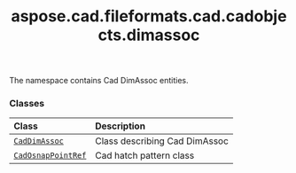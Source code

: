 ﻿---
title: aspose.cad.fileformats.cad.cadobjects.dimassoc
second_title: Aspose.CAD for Python via .NET API References
description: 
type: docs
weight: 10
url: /python-net/aspose.cad.fileformats.cad.cadobjects.dimassoc/
is_root: false
---

The namespace contains Cad DimAssoc entities.

### Classes
| Class | Description |
| :- | :- |
| [`CadDimAssoc`](/cad/python-net/aspose.cad.fileformats.cad.cadobjects.dimassoc/caddimassoc) | Class describing Cad DimAssoc |
| [`CadOsnapPointRef`](/cad/python-net/aspose.cad.fileformats.cad.cadobjects.dimassoc/cadosnappointref) | Cad hatch pattern class |



